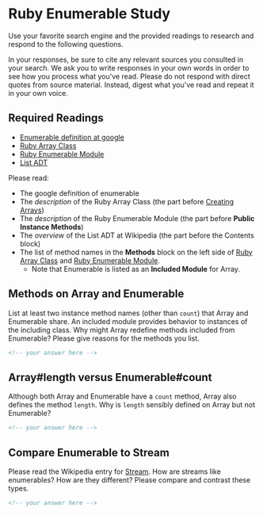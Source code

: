 # Ruby Enumerable Study

Use your favorite search engine and the provided readings to research and
respond to the following questions.

In your responses, be sure to cite any relevant sources you consulted in your
search. We ask you to write responses in your own words in order to see how you
process what you've read. Please do not respond with direct quotes from source
material. Instead, digest what you've read and repeat it in your own voice.

## Required Readings

- [Enumerable definition at google](https://www.google.com/#q=enumerable+definition)
- [Ruby Array Class](http://ruby-doc.org/core-2.5.0/Array.html)
- [Ruby Enumerable Module](http://ruby-doc.org/core-2.5.0/Enumerable.html)
- [List ADT](https://en.wikipedia.org/wiki/List_%28abstract_data_type%29)

Please read:

- The google definition of enumerable
- The _description_ of the Ruby Array Class (the part before [Creating Arrays](http://ruby-doc.org/core-2.5.0/Array.html#class-Array-label-Creating+Arrays))
- The _description_ of the Ruby Enumerable Module (the part before **Public Instance Methods**)
- The _overview_ of the List ADT at Wikipedia (the part before the Contents block)
- The list of method names in the **Methods** block on the left side of [Ruby Array Class](http://ruby-doc.org/core-2.5.0/Array.html) and [Ruby Enumerable Module](http://ruby-doc.org/core-2.5.0/Enumerable.html).
  - Note that Enumerable is listed as an **Included Module** for Array.

## Methods on Array and Enumerable

List at least two instance method names (other than `count`) that Array and
Enumerable share. An included module provides behavior to instances of the
including class. Why might Array redefine methods included from Enumerable?
Please give reasons for the methods you list.

```md
<!-- your answer here -->
```

## Array#length versus Enumerable#count

Although both Array and Enumerable have a `count` method, Array also defines the
method `length`.  Why is `length` sensibly defined on Array but not Enumerable?

```md
<!-- your answer here -->
```

## Compare Enumerable to Stream

Please read the Wikipedia entry for
[Stream](https://en.wikipedia.org/wiki/Stream_%28computing%29).  How are streams
like enumerables?  How are they different?  Please compare and contrast these
types.

```md
<!-- your answer here -->
```
